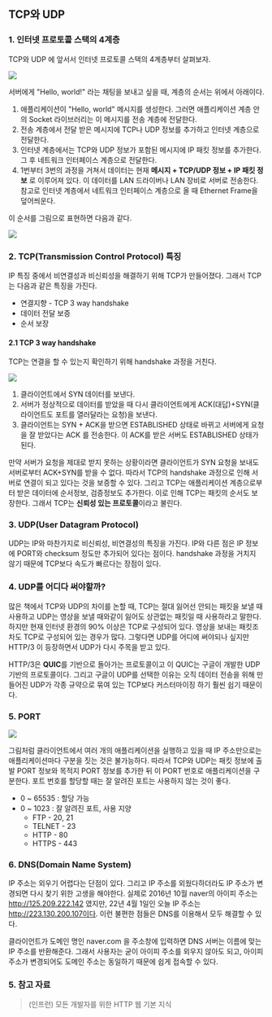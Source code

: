 ## TCP와 UDP

### 1. 인터넷 프로토콜 스택의 4계층

TCP와 UDP 에 앞서서 인터넷 프로토콜 스택의 4계층부터 살펴보자.

![](https://yadon079.github.io/assets/img/http/http01.png)

서버에게 "Hello, world!" 라는 채팅을 보내고 싶을 때, 계층의 순서는 위에서 아래이다.

1. 애플리케이션이 "Hello, world" 메시지를 생성한다. 그러면 애플리케이션 계층 안의 Socket 라이브러리는 이 메시지를
전송 계층에 전달한다.
2. 전송 계층에서 전달 받은 메시지에 TCP나 UDP 정보를 추가하고 인터넷 계층으로 전달한다.
3. 인터넷 계층에서는 TCP와 UDP 정보가 포함된 메시지에 IP 패킷 정보를 추가한다. 그 후 네트워크 인터페이스 계층으로 전달한다.
4. 1번부터 3번의 과정을 거쳐서 데이터는 현재 **메시지 + TCP/UDP 정보 + IP 패킷 정보** 로 이루어져 있다.
이 데이터를 LAN 드라이버나 LAN 장비로 서버로 전송한다. 참고로 인터넷 계층에서 네트워크 인터페이스 계층으로 올 때 Ethernet Frame을 덮어씌운다.

이 순서를 그림으로 표현하면 다음과 같다.

![](https://yadon079.github.io/assets/img/http/http02.png)

### 2. TCP(Transmission Control Protocol) 특징

IP 특징 중에서 비연결성과 비신뢰성을 해결하기 위해 TCP가 만들어졌다. 그래서 TCP는 다음과 같은 특징을 가진다.

- 연결지향 - TCP 3 way handshake
- 데이터 전달 보증
- 순서 보장


#### 2.1 TCP 3 way handshake

TCP는 연결을 할 수 있는지 확인하기 위해 handshake 과정을 거친다.

![](http://raptor-hw.net/xe/files/attach/images/150/823/082/e1380cc4c92d9ee54eff7b0aaa627f6d.jpg)

1. 클라이언트에서 SYN 데이터를 보낸다.
2. 서버가 정상적으로 데이터를 받았을 때 다시 클라이언트에게 ACK(대답)+SYN(클라이언트도 포트를 열러달라는 요청)을 보낸다.
3. 클라이언트는 SYN + ACK을 받으면 ESTABLISHED 상태로 바뀌고 서버에게 요청을 잘 받았다는 ACK 를 전송한다.
이 ACK를 받은 서버도 ESTABLISHED 상태가 된다.

만약 서버가 요청을 제대로 받지 못하는 상황이라면 클라이언트가 SYN 요청을 보내도 서버로부터 ACK+SYN를 받을 수 없다.
따라서 TCP의 handshake 과정으로 인해 서버로 연결이 되고 있다는 것을 보증할 수 있다.
그리고 TCP는 애플리케이션 계층으로부터 받은 데이터에 순서정보, 검증정보도 추가한다. 이로 인해 TCP는 패킷의 순서도 보장한다.
그래서 TCP는 **신뢰성 있는 프로토콜**이라고 불린다.

### 3. UDP(User Datagram Protocol)

UDP는 IP와 마찬가지로 비신뢰성, 비연결성의 특징을 가진다.
IP와 다른 점은 IP 정보에 PORT와 checksum 정도만 추가되어 있다는 점이다.
handshake 과정을 거치지 않기 때문에 TCP보다 속도가 빠르다는 장점이 있다.

### 4. UDP를 어디다 써야할까?

많은 책에서 TCP와 UDP의 차이를 논할 때, TCP는 절대 잃어선 안되는 패킷을 보낼 때 사용하고
UDP는 영상을 보낼 때와같이 잃어도 상관없는 패킷일 때 사용하라고 말한다.
하지만 현재 인터넷 환경의 90% 이상은 TCP로 구성되어 있다. 영상을 보내는 패킷조차도 TCP로 구성되어 있는 경우가 많다.
그렇다면 UDP를 어디에 써야되나 싶지만 HTTP/3 이 등장하면서 UDP가 다시 주목을 받고 있다.

HTTP/3은 **QUIC**를 기반으로 돌아가는 프로토콜이고 이 QUIC는 구글이 개발한 UDP 기반의 프로토콜이다.
그리고 구글이 UDP를 선택한 이유는 오직 데이터 전송을 위해 만들어진 UDP가 각종 규약으로 묶여 있는 TCP보다 커스터마이징 하기
훨씬 쉽기 때문이다.

### 5. PORT

![](https://media.vlpt.us/images/dailyzett/post/188e9eb7-b05d-4902-8ab3-2b4882d4ce45/image.png)

그림처럼 클라이언트에서 여러 개의 애플리케이션을 실행하고 있을 때 IP 주소만으로는 애플리케이션마다 구분을 짓는 것은 불가능하다.
따라서 TCP와 UDP는 패킷 정보에 출발 PORT 정보와 목적지 PORT 정보를 추가한 뒤 이 PORT 번호로 애플리케이션을 구분한다.
포트 번호를 할당할 때는 잘 알려진 포트는 사용하지 않는 것이 좋다.

- 0 ~ 65535 : 할당 가능
- 0 ~ 1023 : 잘 알려진 포트, 사용 지양
  - FTP - 20, 21
  - TELNET - 23
  - HTTP - 80
  - HTTPS - 443

### 6. DNS(Domain Name System)

IP 주소는 외우기 어렵다는 단점이 있다. 그리고 IP 주소를 외웠다하더라도 IP 주소가 변경되면 다시 찾기 위한 고생을 해야한다.
실제로 2016년 10월 naver의 아이피 주소는 http://125.209.222.142 였지만, 22년 4월 1일인 오늘 IP 주소는 http://223.130.200.107이다.
이런 불편한 점들은 DNS를 이용해서 모두 해결할 수 있다.

클라이언트가 도메인 명인 naver.com 을 주소창에 입력하면 DNS 서버는 이름에 맞는 IP 주소를 반환해준다.
그래서 사용자는 굳이 아이피 주소를 외우지 않아도 되고, 아이피 주소가 변경되어도 도메인 주소는 동일하기 때문에 쉽게 접속할 수 있다.

### 5. 참고 자료

> (인프런) 모든 개발자를 위한 HTTP 웹 기본 지식




